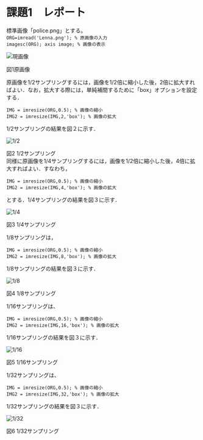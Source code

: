 
# 課題1　レポート

標準画像「police.png」とする。   
`ORG=imread('Lenna.png'); % 原画像の入力`  
`imagesc(ORG); axis image; % 画像の表示`

![現画像](https://github.com/yoshihiro0118/test/blob/master/image/police.png)　　

図1原画像

原画像を1/2サンプリングするには，画像を1/2倍に縮小した後，2倍に拡大すればよい．なお，拡大する際には，単純補間するために「box」オプションを設定する．

`IMG = imresize(ORG,0.5); % 画像の縮小`  
`IMG2 = imresize(IMG,2,'box'); % 画像の拡大`

1/2サンプリングの結果を図２に示す．

![1/2](https://github.com/yoshihiro0118/test/blob/master/image/police1.png)

図2 1/2サンプリング  
同様に原画像を1/4サンプリングするには，画像を1/2倍に縮小した後，4倍に拡大すればよい．すなわち，

`IMG = imresize(ORG,0.5); % 画像の縮小`  
`IMG2 = imresize(IMG,4,'box'); % 画像の拡大`

とする．1/4サンプリングの結果を図３に示す．


![1/4](https://github.com/yoshihiro0118/test/blob/master/image/police2.png)

図3 1/4サンプリング  

1/8サンプリングは，

`IMG = imresize(ORG,0.5); % 画像の縮小`  
`IMG2 = imresize(IMG,8,'box'); % 画像の拡大`

1/8サンプリングの結果を図３に示す．


![1/8](https://github.com/yoshihiro0118/test/blob/master/image/police3.png)

図4 1/8サンプリング

1/16サンプリングは、

`IMG = imresize(ORG,0.5); % 画像の縮小`  
`IMG2 = imresize(IMG,16,'box'); % 画像の拡大`

1/16サンプリングの結果を図３に示す．

![1/16](https://github.com/yoshihiro0118/test/blob/master/image/police4.png)

図5 1/16サンプリング

1/32サンプリングは、

`IMG = imresize(ORG,0.5); % 画像の縮小`  
`IMG2 = imresize(IMG,32,'box'); % 画像の拡大`

1/32サンプリングの結果を図３に示す．

![1/32](https://github.com/yoshihiro0118/test/blob/master/image/police5.png)

図6 1/32サンプリング
